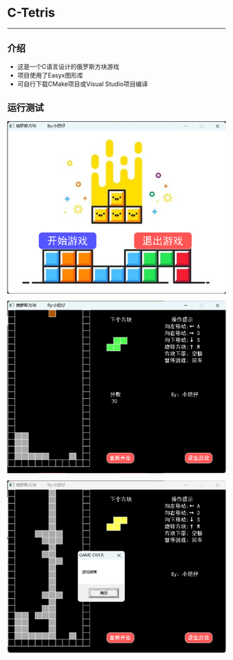 # C-Tetris

---

## 介绍

- 这是一个C语言设计的俄罗斯方块游戏
- 项目使用了Easyx图形库
- 可自行下载CMake项目或Visual Studio项目编译

## 运行测试
![Begin](https://github.com/XFZAIMFQ/C-Tetris/blob/main/test-image/begin.png)

![Run](https://github.com/XFZAIMFQ/C-Tetris/blob/main/test-image/run.png)

![Over](https://github.com/XFZAIMFQ/C-Tetris/blob/main/test-image/over.png)